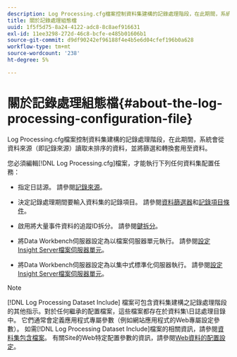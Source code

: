 ```yaml
---
description: Log Processing.cfg檔案控制資料集建構的記錄處理階段，在此期間，系統會從資料來源（即記錄來源）讀取未排序的資料，並將篩選和轉換套用至資料。
title: 關於記錄處理組態檔
uuid: 1f5f5d75-8a24-4122-adc8-8c8aef916631
exl-id: 11ee3298-272d-46c8-bcfe-e485b01606b1
source-git-commit: d9df90242ef96188f4e4b5e6d04cfef196b0a628
workflow-type: tm+mt
source-wordcount: '238'
ht-degree: 5%

---
```


# 關於記錄處理組態檔{#about-the-log-processing-configuration-file}

Log Processing.cfg檔案控制資料集建構的記錄處理階段，在此期間，系統會從資料來源（即記錄來源）讀取未排序的資料，並將篩選和轉換套用至資料。

您必須編輯[!DNL Log Processing.cfg]檔案，才能執行下列任何資料集配置任務：

* 指定日誌源。 請參閱[記錄來源](../../../home/c-dataset-const-proc/c-log-proc-config-file/c-log-sources.md)。
* 決定記錄處理期間要輸入資料集的記錄項目。 請參閱[資料篩選器](../../../home/c-dataset-const-proc/c-log-proc-config-file/c-info-log-proc-param.md)和[記錄項目條件](../../../home/c-dataset-const-proc/c-log-proc-config-file/c-info-log-proc-param.md)。

* 啟用將大量事件資料的追蹤ID拆分。 請參閱[鍵拆分](../../../home/c-dataset-const-proc/c-log-proc-config-file/c-info-log-proc-param.md)。
* 將Data Workbench伺服器設定為以檔案伺服器單元執行。 請參閱[設定Insight Server檔案伺服器單元](../../../home/c-dataset-const-proc/c-log-proc-config-file/c-ins-svr-file-svr-unit.md)。
* 將Data Workbench伺服器設定為以集中式標準化伺服器執行。 請參閱[設定Insight Server檔案伺服器單元](../../../home/c-dataset-const-proc/c-log-proc-config-file/c-ins-svr-file-svr-unit.md)。

>[!NOTE]
>
>[!DNL Log Processing Dataset Include] 檔案可包含資料集建構之記錄處理階段的其他指示。對於任何繼承的配置檔案，這些檔案都存在於資料集\日誌處理目錄中。 它們通常會定義應用程式專屬參數（例如網站應用程式的Web專屬設定參數）。 如需[!DNL Log Processing Dataset Include]檔案的相關資訊，請參閱[資料集包含檔案](../../../home/c-dataset-const-proc/c-dataset-inc-files/c-abt-dataset-inc-files.md)。 有關Site的Web特定配置參數的資訊，請參閱[Web資料的配置設定](../../../home/c-dataset-const-proc/c-config-web-data/c-config-web-data.md)。
